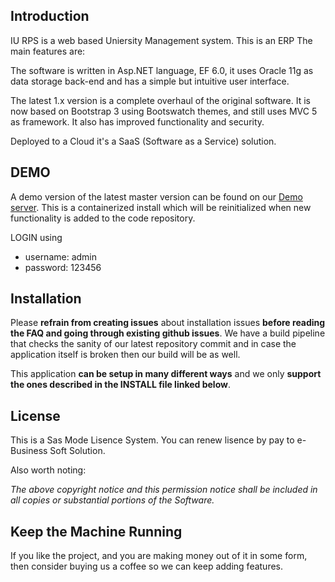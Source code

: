 Introduction
------------
IU RPS is a web based Uniersity Management system. This is an ERP
The main features are:

The software is written in Asp.NET language, EF 6.0, it uses Oracle 11g as data storage back-end and has a simple but intuitive user interface.

The latest 1.x version is a complete overhaul of the original software.
It is now based on Bootstrap 3 using Bootswatch themes, and still uses MVC 5 as framework.
It also has improved functionality and security.

Deployed to a Cloud it's a SaaS (Software as a Service) solution.

DEMO
----

A demo version of the latest master version can be found on our [Demo server](http://35.184.133.78). This is a containerized install which will be reinitialized when new functionality is added to the code repository.

LOGIN using
* username: admin
* password: 123456

Installation
------------
Please **refrain from creating issues** about installation issues **before reading the FAQ and going through existing github issues**. We have a build pipeline that checks the sanity of our latest repository commit and in case the application itself is broken then our build will be as well.

This application **can be setup in many different ways** and we only **support the ones described in the INSTALL file linked below**.

License
-------

This is a Sas Mode Lisence System. You can renew lisence by pay to e-Business Soft Solution.

Also worth noting:

_The above copyright notice and this permission notice shall be included in all
copies or substantial portions of the Software._

Keep the Machine Running
------------------------

If you like the project, and you are making money out of it in some form, then consider buying us a coffee so we can keep adding features.



